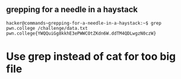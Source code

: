 ## grepping for a needle in a haystack
    hacker@commands~grepping-for-a-needle-in-a-haystack:~$ grep pwn.college /challenge/data.txt
    pwn.college{YWQQuiGg8kkhE3ePWWCOtZKdn6W.ddTM4QDLwgzN0czW}
# Use grep instead of cat for too big file     
    
